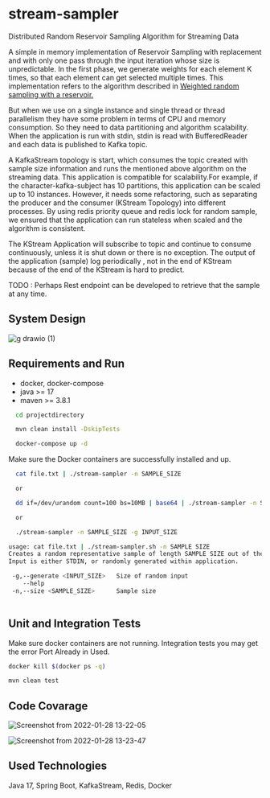 # stream-sampler

Distributed Random Reservoir Sampling Algorithm for Streaming Data

A simple in memory implementation of Reservoir Sampling with replacement and with only one pass through the input iteration whose
size is unpredictable. In the first phase, we generate weights for each element K times, so that each element can get selected
multiple times. This implementation refers to the algorithm described
in [Weighted random sampling with a reservoir.](https://www.researchgate.net/publication/222728123_Weighted_random_sampling_with_a_reservoir)

But when we use on a single instance and single thread or thread parallelism they have some problem in terms of CPU and memory
consumption. So they need to data partitioning and algorithm scalability. When the application is run with stdin, stdin is read
with BufferedReader and each data is published to Kafka topic.

A KafkaStream topology is start, which consumes the topic created with sample size information and runs the mentioned above
algorithm on the streaming data. This application is compatible for scalability.For example, if the character-kafka-subject has 10
partitions, this application can be scaled up to 10 instances. However, it needs some refactoring, such as separating the producer
and the consumer (KStream Topology) into different processes. By using redis priority queue and redis lock for random sample, we
ensured that the application can run stateless when scaled and the algorithm is consistent.

The KStream Application will subscribe to topic and continue to consume continuously, unless it is shut down or there is no
exception. The output of the application (sample)  log periodically , not in the end of KStream because of the end of the KStream
is hard to predict.

TODO : Perhaps Rest endpoint can be developed to retrieve that the sample at any time.

## System Design

![g drawio (1)](https://user-images.githubusercontent.com/17534654/151557171-bf7469a2-0609-42b7-95e1-c1d5976f40bf.png)



## Requirements and Run

* docker, docker-compose
* java  >= 17
* maven >= 3.8.1

```bash 
  cd projectdirectory

  mvn clean install -DskipTests

  docker-compose up -d

```

Make sure the Docker containers are successfully installed and up.

```bash 
  cat file.txt | ./stream-sampler -n SAMPLE_SIZE

  or

  dd if=/dev/urandom count=100 bs=10MB | base64 | ./stream-sampler -n SAMPLE_SIZE

  or

  ./stream-sampler -n SAMPLE_SIZE -g INPUT_SIZE

```

```bash 
usage: cat file.txt | ./stream-sampler.sh -n SAMPLE SIZE
Creates a random representative sample of length SAMPLE SIZE out of the input.
Input is either STDIN, or randomly generated within application.

 -g,--generate <INPUT_SIZE>   Size of random input
    --help
 -n,--size <SAMPLE_SIZE>      Sample size
  
```

## Unit and Integration Tests

Make sure docker containers are not running. Integration tests you may get the error Port Already in Used.

```bash 
docker kill $(docker ps -q)
```

```bash
mvn clean test
```

## Code Covarage
![Screenshot from 2022-01-28 13-22-05](https://user-images.githubusercontent.com/17534654/151549490-24c6560a-8d89-4cfb-ac1c-7bba71091462.png)

![Screenshot from 2022-01-28 13-23-47](https://user-images.githubusercontent.com/17534654/151549522-17522426-2cea-4ae3-88fd-10e02f7c9200.png)

## Used Technologies

Java 17, Spring Boot, KafkaStream, Redis, Docker

